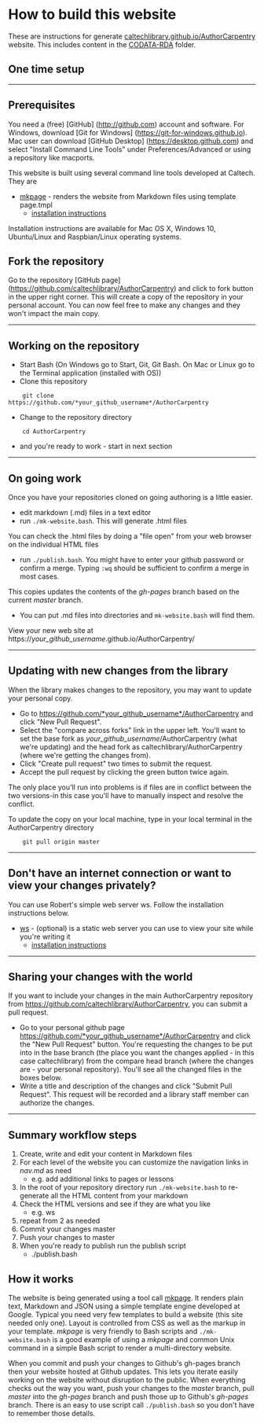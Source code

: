 

# How to build this website

These are instructions for generate [caltechlibrary.github.io/AuthorCarpentry](https://caltechlibrary.github.io/AuthorCarpentry) website.
This includes content in the [CODATA-RDA](CODATA-RDA/) folder.

## One time setup

---

## Prerequisites

You need a (free) [GitHub] (http://github.com) account and software.  For Windows, download [Git for Windows] (https://git-for-windows.github.io). Mac user can download [GitHub Desktop] (https://desktop.github.com) and select "Install Command Line Tools" under Preferences/Advanced or using a repository like macports.  

This website is built using several command line tools developed at Caltech. They are

+ [mkpage](https://caltechlibrary.github.io/mkpage) - renders the website from Markdown files using template page.tmpl
    + [installation instructions](https://caltechlibrary.github.io/mkpage/install.html)

Installation instructions are available for Mac OS X, Windows 10, Ubuntu/Linux and Raspbian/Linux operating systems.

## Fork the repository

Go to the repository [GitHub page] (https://github.com/caltechlibrary/AuthorCarpentry) and click to fork button in the upper right corner.  This will create a copy of the repository in your personal account.  You can now feel free to make any changes and they won't impact the main copy.

---

## Working on the repository

+ Start Bash (On Windows go to Start, Git, Git Bash.  On Mac or Linux go to the Terminal application (installed with OS))
+ Clone this repository

```shell
    git clone https://github.com/*your_github_username*/AuthorCarpentry
```

+ Change to the repository directory

```shell
    cd AuthorCarpentry
```
+ and you're ready to work - start in next section

---

## On going work

Once you have your repositories cloned on going authoring is a little easier. 

+ edit markdown (.md) files in a text editor
+ run  `./mk-website.bash`.  This will generate .html files

You can check the .html files by doing a "file open" from your web browser on the individual HTML files

+ run `./publish.bash`.  You might have to enter your github password or confirm a merge.  Typing `:wq` should be sufficient to confirm a merge in most cases.

This copies updates the contents of the *gh-pages* branch based on the current *master* branch.

+ You can put .md files into directories and `mk-website.bash` will find them.  

View your new web site at https://*your_github_username*.github.io/AuthorCarpentry/ 

---

## Updating with new changes from the library

When the library makes changes to the repository, you may want to update your personal copy.  

+ Go to https://github.com/*your_github_username*/AuthorCarpentry and click "New Pull Request".  
+ Select the "compare across forks" link in the upper left.  You'll want to set the base fork as *your_github_username*/AuthorCarpentry (what we're updating) and the head fork as caltechlibrary/AuthorCarpentry (where we're getting the changes from).  
+ Click "Create pull request" two times to submit the request.  
+ Accept the pull request by clicking the green button twice again.  

The only place you'll run into problems is if files are in conflict between the two versions-in this case you'll have to manually inspect and resolve the conflict.

To update the copy on your local machine, type in your local terminal in the AuthorCarpentry directory

```shell
    git pull origin master
```

---

## Don't have an internet connection or want to view your changes privately?

You can use Robert's simple web server ws.  Follow the installation instructions below.

+ [ws](https://caltechlibrary.github.io/ws) - (optional) is a static web server you can use to view your site while you're writing it
    + [installation instructions](https://caltechlibrary.github.io/ws/install.html)

---

## Sharing your changes with the world

If you want to include your changes in the main AuthorCarpentry repository from https://github.com/caltechlibrary/AuthorCarpentry, you can submit a pull request.  

+ Go to your personal github page https://github.com/*your_github_username*/AuthorCarpentry and click the "New Pull Request" button.  You're requesting the changes to be put into in the base branch (the place you want the changes applied - in this case caltechlibrary) from the compare head branch (where the changes are - your personal repository).  You'll see all the changed files in the boxes below.  
+ Write a title and description of the changes and click "Submit Pull Request".  This request will be recorded and a library staff member can authorize the changes.

---

## Summary workflow steps

1. Create, write and edit your content in Markdown files
2. For each level of the website you can customize the navigation links in *nav.md* as need
    + e.g. add additional links to pages or lessons
3. In the root of your repository directory run `./mk-website.bash` to re-generate all the HTML content from your markdown
4. Check the HTML versions and see if they are what you like
    + e.g. ws
5. repeat from 2 as needed
6. Commit your changes master
7. Push your changes to master
8. When you're ready to publish run the publish script
    + ./publish.bash

## How it works

The website is being generated using a tool call [mkpage](https://caltechlibrary.github.io/mkpage). It renders plain text, Markdown and JSON using a simple template engine developed at Google.  Typical you need very few templates to build a website (this site needed only one). Layout is controlled from CSS as well as the markup in your template. *mkpage* is very friendly to Bash scripts and `./mk-website.bash` is a good example of using a *mkpage* and common Unix command in a simple Bash script to render a multi-directory website.

When you commit and push your changes to Github's gh-pages branch then your website hosted at Github updates. This lets you iterate easily working on the website without disruption to the public. When everything checks out the way you want, push your changes to the *master* branch, pull *master* into the *gh-pages* branch and push those up to Github's *gh-pages* branch. There is an easy to use script call `./publish.bash` so you don't have to remember those details.

